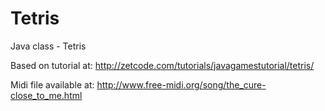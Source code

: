 Tetris
==========

Java class - Tetris

Based on tutorial at:
http://zetcode.com/tutorials/javagamestutorial/tetris/

Midi file available at:
http://www.free-midi.org/song/the_cure-close_to_me.html
